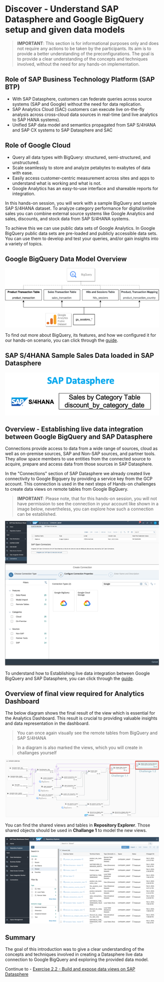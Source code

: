 # Discover - Understand SAP Datasphere and Google BigQuery setup and given data models

> **IMPORTANT**: This section is for informational purposes only and does not require any actions to be taken by the participants. Its aim is to provide a better understanding of the preconfigurations. The goal is to provide a clear understanding of the concepts and techniques involved, without the need for any hands-on implementation.

## Role of SAP Business Technology Platform (SAP BTP)
 - With SAP Datasphere, customers can federate queries across source systems (SAP and Google) without the need for data replication. 
 - SAP Analytics Cloud (SAC) customers can execute live on-the-fly analysis across cross-cloud data sources in real-time (and live analytics to SAP HANA systems).
 - Unified SAP data model and semantics propagated from SAP S/4HANA and SAP CX systems to SAP Datasphere and SAC

## Role of Google Cloud 
 - Query all data types with BigQuery: structured, semi-structured, and unstructured.
 - Scale seamlessly to store and analyze petabytes to exabytes of data with ease.
 - Easily access customer-centric measurement across sites and apps to understand what is working and what is not.
 - Google Analytics has an easy-to-use interface and shareable reports for integration.

In this hands-on session, you will work with a sample BigQuery and sample SAP S/4HANA dataset. 
To analyze category performance for digital/online sales you can combine external source systems like Google Analytics and sales, discounts, and stock data from SAP S/4HANA systems.

To achieve this we can use public data sets of Google Analytics. In Google BigQuery public data sets are pre-loaded and publicly accessible data sets. You can use them to develop and test your queries, and/or gain insights into a variety of topics.

## Google BigQuery Data Model Overview

![BigQuery](./images/bigyuerytables.png)

To find out more about BigQuery, its features, and how we configured it for our hands-on scenario, you can click through the [guide](https://education.hana.ondemand.com/education/pub/techtemped/index.html?show=project!PR_E286E93A052C1F91:demo).

## SAP S/4HANA Sample Sales Data loaded in SAP Datasphere

![BigQuery](./images/dwctables.png)


## Overview - Establishing live data integration between Google BigQuery and SAP Datasphere

Connections provide access to data from a wide range of sources, cloud as well as on-premise sources, SAP and Non-SAP sources, and partner tools. They allow space members to use entities from the connected source to acquire, prepare and access data from those sources in SAP Datasphere.

In the "Connections" section of SAP Datasphere we already created live connectivity to Google Bigquery by providing a service key from the GCP account. This connection is used in the next steps of Hands-on challenges to create data views on remote tables from Google BigQuery.

>**IMPORTANT**: Please note, that for this hands-on session, you will not have permission to see the connection in your account like shown in a image below, nevertheless, you can explore how such a connection can be established.

![BigQuery](./images/liveconnection.png)
![BigQuery](./images/bigqueryconnection.png)

To understand how to Establishing live data integration between Google BigQuery and SAP Datasphere, you can click through the [guide](https://education.hana.ondemand.com/education/pub/techtemped/index.html?show=project!PR_9157A15DC303EFAA:demo).

## Overview of final view required for Analytics Dashboard

The below diagram shows the final result of the view which is essential for the Analytics Dashboard. This result is crucial to providing valuable insights and data representation in the dashboard.

>You can once again visually see the remote tables from BigQuery and SAP S/4HANA

>In a diagram is also marked the views, which you will create in challanges yourself

![Final View](./images/finalview.png)

You can find the shared views and tables in **Repository Explorer**. Those shared objects should be used in **Challange 1** to model the new views.

![repositoryexplorer](./images/repositoryexplorer.png)

## Summary

The goal of this introduction was to give a clear understanding of the concepts and techniques involved in creating a Datasphere live data connection to Google BigQuery and exploring the provided data model. 

Continue to - [Exercise 2.2 -  Build and expose data views on SAP Datasphere](../ex2.2/README.md)
